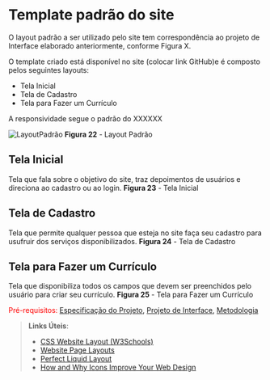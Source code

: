 # Template padrão do site

O layout padrão a ser utilizado pelo site tem correspondência ao projeto de Interface elaborado anteriormente, conforme Figura X.

O template criado está disponível no site (colocar link GitHub)e é composto pelos seguintes layouts:
- Tela Inicial
- Tela de Cadastro
- Tela para Fazer um Currículo

A responsividade segue o padrão do XXXXXX

![LayoutPadrão](img/LayoutPadrão.png)
**Figura 22** - Layout Padrão


## Tela Inicial
Tela que fala sobre o objetivo do site, traz depoimentos de usuários e direciona ao cadastro ou ao login.
**Figura 23** - Tela Inicial

## Tela de Cadastro
Tela que permite qualquer pessoa que esteja no site faça seu cadastro para usufruir dos serviços disponibilizados. 
**Figura 24** - Tela de Cadastro

## Tela para Fazer um Currículo
Tela que disponibiliza todos os campos que devem ser preenchidos pelo usuário para criar seu currículo.
**Figura 25** - Tela para Fazer um Currículo


<span style="color:red">Pré-requisitos: <a href="2-Especificação do Projeto.md"> Especificação do Projeto</a></span>, <a href="3-Projeto de Interface.md"> Projeto de Interface</a>, <a href="4-Metodologia.md"> Metodologia</a>

> **Links Úteis**:
>
> - [CSS Website Layout (W3Schools)](https://www.w3schools.com/css/css_website_layout.asp)
> - [Website Page Layouts](http://www.cellbiol.com/bioinformatics_web_development/chapter-3-your-first-web-page-learning-html-and-css/website-page-layouts/)
> - [Perfect Liquid Layout](https://matthewjamestaylor.com/perfect-liquid-layouts)
> - [How and Why Icons Improve Your Web Design](https://usabilla.com/blog/how-and-why-icons-improve-you-web-design/)
